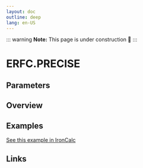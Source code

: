 ```yaml
---
layout: doc
outline: deep
lang: en-US
---
```


::: warning
**Note:** This page is under construction 🚧
:::

# ERFC.PRECISE

## Parameters

## Overview

## Examples

[See this example in IronCalc](https://app.ironcalc.com/?filename=erfc.precise)

## Links